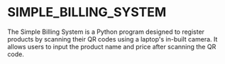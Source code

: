 # SIMPLE_BILLING_SYSTEM
The Simple Billing System is a Python program designed to register products by scanning their QR codes using a laptop's in-built camera. It allows users to input the product name and price after scanning the QR code.
